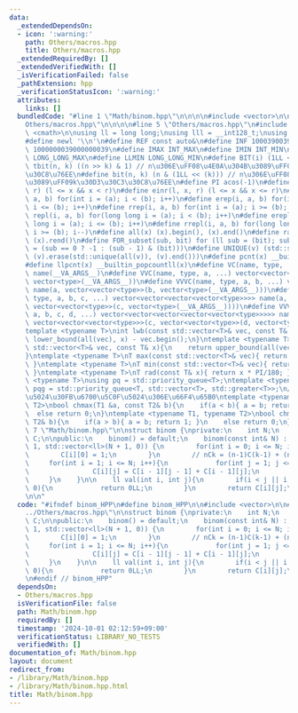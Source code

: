 ```yaml
---
data:
  _extendedDependsOn:
  - icon: ':warning:'
    path: Others/macros.hpp
    title: Others/macros.hpp
  _extendedRequiredBy: []
  _extendedVerifiedWith: []
  _isVerificationFailed: false
  _pathExtension: hpp
  _verificationStatusIcon: ':warning:'
  attributes:
    links: []
  bundledCode: "#line 1 \"Math/binom.hpp\"\n\n\n\n#include <vector>\n\n#line 1 \"\
    Others/macros.hpp\"\n\n\n\n#line 5 \"Others/macros.hpp\"\n#include <queue>\n#include\
    \ <cmath>\n\nusing ll = long long;\nusing lll = __int128_t;\nusing ld = long double;\n\
    #define newl '\\n'\n#define REF const auto&\n#define INF 1000390039\n#define LLINF\
    \ 1000000039000000039\n#define IMAX INT_MAX\n#define IMIN INT_MIN\n#define LLMAX\
    \ LONG_LONG_MAX\n#define LLMIN LONG_LONG_MIN\n#define BIT(i) (1LL << (i))\n#define\
    \ tbit(n, k) ((n >> k) & 1) // n\u306E\uFF08\u4E0A\u304B\u3089\uFF09k\u30D3\u30C3\
    \u30C8\u76EE\n#define bit(n, k) (n & (1LL << (k))) // n\u306E\uFF08\u4E0B\u304B\
    \u3089\uFF09k\u30D3\u30C3\u30C8\u76EE\n#define PI acos(-1)\n#define inr(l, x,\
    \ r) (l <= x && x < r)\n#define einr(l, x, r) (l <= x && x <= r)\n#define rep(i,\
    \ a, b) for(int i = (a); i < (b); i++)\n#define erep(i, a, b) for(int i = (a);\
    \ i <= (b); i++)\n#define rrep(i, a, b) for(int i = (a); i >= (b); i--)\n#define\
    \ repl(i, a, b) for(long long i = (a); i < (b); i++)\n#define erepl(i, a, b) for(long\
    \ long i = (a); i <= (b); i++)\n#define rrepl(i, a, b) for(long long i = (a);\
    \ i >= (b); i--)\n#define all(x) (x).begin(), (x).end()\n#define rall(x) (x).rbegin(),\
    \ (x).rend()\n#define FOR_subset(sub, bit) for (ll sub = (bit); sub >= 0; sub\
    \ = (sub == 0 ? -1 : (sub - 1) & (bit)))\n#define UNIQUE(v) (std::sort(all(v)),\
    \ (v).erase(std::unique(all(v)), (v).end()))\n#define pcnt(x) __builtin_popcount(x)\n\
    #define llpcnt(x) __builtin_popcountll(x)\n#define VC(name, type, ...) vector<type>\
    \ name(__VA_ARGS__)\n#define VVC(name, type, a, ...) vector<vector<type>> name(a,\
    \ vector<type>(__VA_ARGS__))\n#define VVVC(name, type, a, b, ...) vector<vector<vector<type>>>\
    \ name(a, vector<vector<type>>(b, vector<type>(__VA_ARGS__)))\n#define VVVVC(name,\
    \ type, a, b, c, ...) vector<vector<vector<vector<type>>>> name(a, vector<vector<vector<type>>>(b,\
    \ vector<vector<type>>(c, vector<type>(__VA_ARGS__))))\n#define VVVVVC(name, type,\
    \ a, b, c, d, ...) vector<vector<vector<vector<vector<type>>>>> name(a, vector<vector<vector<vector<type>>>>(b,\
    \ vector<vector<vector<type>>>(c, vector<vector<type>>(d, vector<type>(__VA_ARGS__)))));\n\
    template <typename T>\nint lwb(const std::vector<T>& vec, const T& x){\n    return\
    \ lower_bound(all(vec), x) - vec.begin();\n}\ntemplate <typename T>\nint upb(const\
    \ std::vector<T>& vec, const T& x){\n    return upper_bound(all(vec), x) - vec.begin();\n\
    }\ntemplate <typename T>\nT max(const std::vector<T>& vec){ return *max_element(all(vec));\
    \ }\ntemplate <typename T>\nT min(const std::vector<T>& vec){ return *min_element(all(vec));\
    \ }\ntemplate <typename T>\nT rad(const T& x){ return x * PI/180; }\ntemplate\
    \ <typename T>\nusing pq = std::priority_queue<T>;\ntemplate <typename T>\nusing\
    \ pqg = std::priority_queue<T, std::vector<T>, std::greater<T>>;\n// \u6700\u5927\
    \u5024\u30FB\u6700\u5C0F\u5024\u306E\u66F4\u65B0\ntemplate <typename T1, typename\
    \ T2>\nbool chmax(T1 &a, const T2& b){\n    if(a < b){ a = b; return 1; }\n  \
    \  else return 0;\n}\ntemplate <typename T1, typename T2>\nbool chmin(T1 &a, const\
    \ T2& b){\n    if(a > b){ a = b; return 1; }\n    else return 0;\n}\n\n\n#line\
    \ 7 \"Math/binom.hpp\"\n\nstruct binom {\nprivate:\n    int N;\n    std::vector<std::vector<ll>>\
    \ C;\n\npublic:\n    binom() = default;\n    binom(const int& N) : N(N), C(N +\
    \ 1, std::vector<ll>(N + 1, 0)) {\n        for(int i = 0; i <= N; i++){\n    \
    \        C[i][0] = 1;\n        }\n        // nCk = (n-1)C(k-1) + (n-1)Ck\n   \
    \     for(int i = 1; i <= N; i++){\n            for(int j = 1; j <= N; j++){\n\
    \                C[i][j] = C[i - 1][j - 1] + C[i - 1][j];\n            }\n   \
    \     }\n    }\n\n    ll val(int i, int j){\n        if(i < j || i < 0 || j <\
    \ 0){\n            return 0LL;\n        }\n        return C[i][j];\n    }\n};\n\
    \n\n"
  code: "#ifndef binom_HPP\n#define binom_HPP\n\n#include <vector>\n\n#include \"\
    ../Others/macros.hpp\"\n\nstruct binom {\nprivate:\n    int N;\n    std::vector<std::vector<ll>>\
    \ C;\n\npublic:\n    binom() = default;\n    binom(const int& N) : N(N), C(N +\
    \ 1, std::vector<ll>(N + 1, 0)) {\n        for(int i = 0; i <= N; i++){\n    \
    \        C[i][0] = 1;\n        }\n        // nCk = (n-1)C(k-1) + (n-1)Ck\n   \
    \     for(int i = 1; i <= N; i++){\n            for(int j = 1; j <= N; j++){\n\
    \                C[i][j] = C[i - 1][j - 1] + C[i - 1][j];\n            }\n   \
    \     }\n    }\n\n    ll val(int i, int j){\n        if(i < j || i < 0 || j <\
    \ 0){\n            return 0LL;\n        }\n        return C[i][j];\n    }\n};\n\
    \n#endif // binom_HPP"
  dependsOn:
  - Others/macros.hpp
  isVerificationFile: false
  path: Math/binom.hpp
  requiredBy: []
  timestamp: '2024-10-01 02:12:59+09:00'
  verificationStatus: LIBRARY_NO_TESTS
  verifiedWith: []
documentation_of: Math/binom.hpp
layout: document
redirect_from:
- /library/Math/binom.hpp
- /library/Math/binom.hpp.html
title: Math/binom.hpp
---
```

